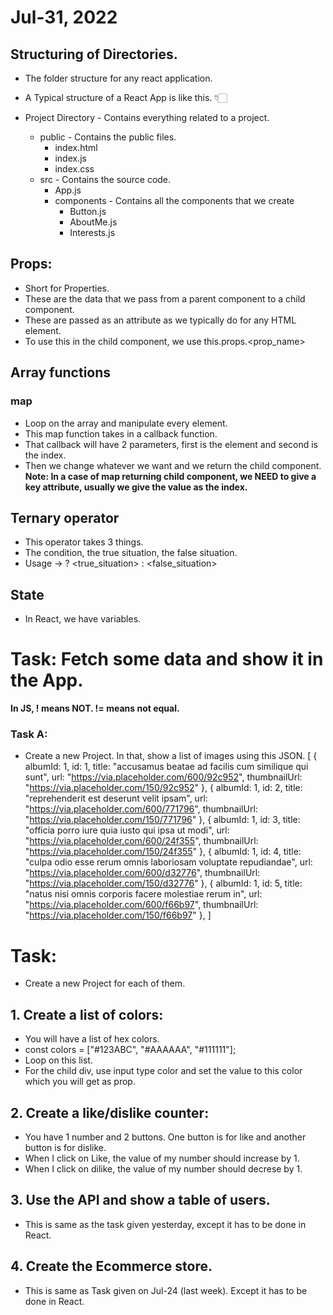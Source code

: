# Jul-31, 2022


## Structuring of Directories.
- The folder structure for any react application.
- A Typical structure of a React App is like this. 👇🏻

- Project Directory - Contains everything related to a project.
  - public - Contains the public files.
    - index.html
    - index.js
    - index.css
  - src - Contains the source code.
    - App.js
    - components - Contains all the components that we create
      - Button.js
      - AboutMe.js
      - Interests.js


## Props:
- Short for Properties.
- These are the data that we pass from a parent component to a child component.
- These are passed as an attribute as we typically do for any HTML element.
- To use this in the child component, we use this.props.<prop_name>


## Array functions
### map
- Loop on the array and manipulate every element.
- This map function takes in a callback function.
- That callback will have 2 parameters, first is the element and second is the index.
- Then we change whatever we want and we return the child component.
**Note: In a case of map returning child component, we NEED to give a key attribute, usually we give the value as the index.**


## Ternary operator
- This operator takes 3 things.
- The condition, the true situation, the false situation.
- Usage -> <condition> ? <true_situation> : <false_situation>


## State
- In React, we have variables.



# Task: Fetch some data and show it in the App.


**In JS, ! means NOT. != means not equal.**

### Task A:
- Create a new Project. In that, show a list of images using this JSON.
[
  {
    albumId: 1,
    id: 1,
    title: "accusamus beatae ad facilis cum similique qui sunt",
    url: "https://via.placeholder.com/600/92c952",
    thumbnailUrl: "https://via.placeholder.com/150/92c952"
  },
  {
    albumId: 1,
    id: 2,
    title: "reprehenderit est deserunt velit ipsam",
    url: "https://via.placeholder.com/600/771796",
    thumbnailUrl: "https://via.placeholder.com/150/771796"
  },
  {
    albumId: 1,
    id: 3,
    title: "officia porro iure quia iusto qui ipsa ut modi",
    url: "https://via.placeholder.com/600/24f355",
    thumbnailUrl: "https://via.placeholder.com/150/24f355"
  },
  {
    albumId: 1,
    id: 4,
    title: "culpa odio esse rerum omnis laboriosam voluptate repudiandae",
    url: "https://via.placeholder.com/600/d32776",
    thumbnailUrl: "https://via.placeholder.com/150/d32776"
  },
  {
    albumId: 1,
    id: 5,
    title: "natus nisi omnis corporis facere molestiae rerum in",
    url: "https://via.placeholder.com/600/f66b97",
    thumbnailUrl: "https://via.placeholder.com/150/f66b97"
  },
]





# Task:
- Create a new Project for each of them.
## 1. Create a list of colors:
- You will have a list of hex colors.
- const colors = ["#123ABC", "#AAAAAA", "#111111"];
- Loop on this list.
- For the child div, use input type color and set the value to this color which you will get as prop.

## 2. Create a like/dislike counter:
- You have 1 number and 2 buttons. One button is for like and another button is for dislike.
- When I click on Like, the value of my number should increase by 1.
- When I click on dilike, the value of my number should decrese by 1.

## 3. Use the API and show a table of users.
- This is same as the task given yesterday, except it has to be done in React.

## 4. Create the Ecommerce store.
- This is same as Task given on Jul-24 (last week). Except it has to be done in React.